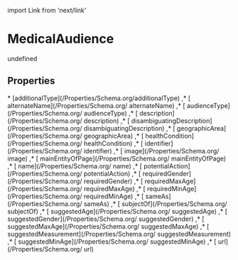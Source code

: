 import Link from 'next/link'
# MedicalAudience

undefined

## Properties

<Grid>
* [additionalType](/Properties/Schema.org/additionalType)
,* [ alternateName](/Properties/Schema.org/ alternateName)
,* [ audienceType](/Properties/Schema.org/ audienceType)
,* [ description](/Properties/Schema.org/ description)
,* [ disambiguatingDescription](/Properties/Schema.org/ disambiguatingDescription)
,* [ geographicArea](/Properties/Schema.org/ geographicArea)
,* [ healthCondition](/Properties/Schema.org/ healthCondition)
,* [ identifier](/Properties/Schema.org/ identifier)
,* [ image](/Properties/Schema.org/ image)
,* [ mainEntityOfPage](/Properties/Schema.org/ mainEntityOfPage)
,* [ name](/Properties/Schema.org/ name)
,* [ potentialAction](/Properties/Schema.org/ potentialAction)
,* [ requiredGender](/Properties/Schema.org/ requiredGender)
,* [ requiredMaxAge](/Properties/Schema.org/ requiredMaxAge)
,* [ requiredMinAge](/Properties/Schema.org/ requiredMinAge)
,* [ sameAs](/Properties/Schema.org/ sameAs)
,* [ subjectOf](/Properties/Schema.org/ subjectOf)
,* [ suggestedAge](/Properties/Schema.org/ suggestedAge)
,* [ suggestedGender](/Properties/Schema.org/ suggestedGender)
,* [ suggestedMaxAge](/Properties/Schema.org/ suggestedMaxAge)
,* [ suggestedMeasurement](/Properties/Schema.org/ suggestedMeasurement)
,* [ suggestedMinAge](/Properties/Schema.org/ suggestedMinAge)
,* [ url](/Properties/Schema.org/ url)

</Grid>

